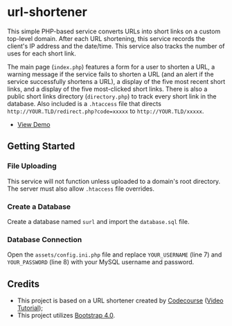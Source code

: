 # url-shortener
This simple PHP-based service converts URLs into short links on a custom top-level domain. After each URL shortening, this service records the client's IP address and the date/time. This service also tracks the number of uses for each short link. 

The main page (`index.php`) features a form for a user to shorten a URL, a warning message if the service fails to shorten a URL (and an alert if the service successfully shortens a URL), a display of the five most recent short links, and a display of the five most-clicked short links. There is also a public short links directory (`directory.php`) to track every short link in the database. Also included is a `.htaccess` file that directs `http://YOUR.TLD/redirect.php?code=xxxxx` to `http://YOUR.TLD/xxxxx`.

* [View Demo](https://seb646.com/surl/)


## Getting Started

### File Uploading
This service will not function unless uploaded to a domain's root directory. The server must also allow `.htaccess` file overrides. 

### Create a Database
Create a database named `surl` and import the `database.sql` file. 

### Database Connection
Open the `assets/config.ini.php` file and replace `YOUR_USERNAME` (line 7) and `YOUR_PASSWORD` (line 8) with your MySQL username and password.


## Credits
- This project is based on a URL shortener created by [Codecourse](https://www.youtube.com/channel/UCpOIUW62tnJTtpWFABxWZ8g) ([Video Tutorial](https://www.youtube.com/watch?v=QN2VXBNujRs));
- This project utilizes [Bootstrap 4.0](https://getbootstrap.com).
